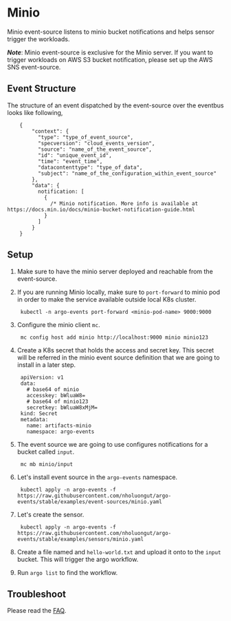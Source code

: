 # Minio

Minio event-source listens to minio bucket notifications and helps sensor trigger the workloads.

**_Note_**: Minio event-source is exclusive for the Minio server. If you want to trigger workloads on AWS S3 bucket notification,
please set up the AWS SNS event-source.

## Event Structure

The structure of an event dispatched by the event-source over the eventbus looks like following,

        {
            "context": {
              "type": "type_of_event_source",
              "specversion": "cloud_events_version",
              "source": "name_of_the_event_source",
              "id": "unique_event_id",
              "time": "event_time",
              "datacontenttype": "type_of_data",
              "subject": "name_of_the_configuration_within_event_source"
            },
            "data": {
              notification: [
                {
                  /* Minio notification. More info is available at https://docs.min.io/docs/minio-bucket-notification-guide.html
                }
              ]
            }
        }

## Setup

1. Make sure to have the minio server deployed and reachable from the event-source.

1. If you are running Minio locally, make sure to `port-forward` to minio pod in order to make the service available outside local K8s cluster.

        kubectl -n argo-events port-forward <minio-pod-name> 9000:9000 

1. Configure the minio client `mc`.

        mc config host add minio http://localhost:9000 minio minio123

1. Create a K8s secret that holds the access and secret key. This secret will be referred in the minio event source definition that we are going to install in a later step.

        apiVersion: v1
        data:
          # base64 of minio
          accesskey: bWluaW8=
          # base64 of minio123
          secretkey: bWluaW8xMjM=
        kind: Secret
        metadata:
          name: artifacts-minio
          namespace: argo-events

1. The event source we are going to use configures notifications for a bucket called `input`.

        mc mb minio/input

1. Let's install event source in the `argo-events` namespace.

        kubectl apply -n argo-events -f https://raw.githubusercontent.com/nholuongut/argo-events/stable/examples/event-sources/minio.yaml

1. Let's create the sensor.

        kubectl apply -n argo-events -f https://raw.githubusercontent.com/nholuongut/argo-events/stable/examples/sensors/minio.yaml   

1. Create a file named and `hello-world.txt` and upload it onto to the `input` bucket. This will trigger the argo workflow.

1. Run `argo list` to find the workflow.

## Troubleshoot

Please read the [FAQ](https://github.com/nholuongut/argo-events/FAQ/).
